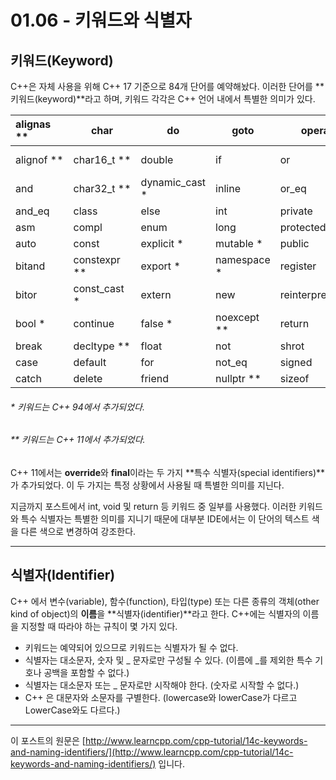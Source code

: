 ﻿# 01.06 - 키워드와 식별자

## 키워드(Keyword)

C++은 자체 사용을 위해 C++ 17 기준으로 84개 단어를 예약해놨다. 이러한 단어를 **키워드(keyword)**라고 하며, 키워드 각각은 C++ 언어 내에서 특별한 의미가 있다.

| alignas ** | char         | do             | goto        | operator           | static           | typeid *   |
| :--------- | ------------ | -------------- | ----------- | ------------------ | ---------------- | ---------- |
| alignof ** | char16_t **  | double         | if          | or                 | static_assert ** | typename * |
| and        | char32_t **  | dynamic_cast * | inline      | or_eq              | static_cast *    | union      |
| and_eq     | class        | else           | int         | private            | struct           | unsigned   |
| asm        | compl        | enum           | long        | protected          | switch           | using *    |
| auto       | const        | explicit *     | mutable *   | public             | template         | virtual    |
| bitand     | constexpr ** | export *       | namespace * | register           | this             | void       |
| bitor      | const_cast * | extern         | new         | reinterpret_cast * | thread_local  ** | volatile   |
| bool *     | continue     | false *        | noexcept ** | return             | throw            | wchar_t *  |
| break      | decltype **  | float          | not         | shrot              | true *           | while      |
| case       | default      | for            | not_eq      | signed             | try              | xor        |
| catch      | delete       | friend         | nullptr **  | sizeof             | typedef          | xor_eq     |

###### * 키워드는 C++ 94에서 추가되었다.

###### ** 키워드는 C++ 11에서 추가되었다.

C++ 11에서는 **override**와 **final**이라는 두 가지 **특수 식별자(special identifiers)**가 추가되었다. 이 두 가지는 특정 상황에서 사용될 때 특별한 의미를 지닌다.

지금까지 포스트에서 int, void 및 return 등 키워드 중 일부를 사용했다. 이러한 키워드와 특수 식별자는 특별한 의미를 지니기 때문에 대부분 IDE에서는 이 단어의 텍스트 색을 다른 색으로 변경하여 강조한다.

---

## 식별자(**Identifier**)

C++ 에서 변수(variable), 함수(function), 타입(type) 또는 다른 종류의 객체(other kind of object)의 **이름**을 **식별자(identifier)**라고 한다. C++에는 식별자의 이름을 지정할 때 따라야 하는 규칙이 몇 가지 있다.

- 키워드는 예약되어 있으므로 키워드는 식별자가 될 수 없다.
- 식별자는 대소문자, 숫자 및 _ 문자로만 구성될 수 있다. (이름에 _를 제외한 특수 기호나 공백을 포함할 수 없다.)
- 식별자는 대소문자 또는 _ 문자로만 시작해야 한다. (숫자로 시작할 수 없다.)
- C++ 은 대문자와 소문자를 구별한다. (lowercase와 lowerCase가 다르고 LowerCase와도 다르다.)

---

이 포스트의 원문은 [http://www.learncpp.com/cpp-tutorial/14c-keywords-and-naming-identifiers/](http://www.learncpp.com/cpp-tutorial/14c-keywords-and-naming-identifiers/) 입니다.